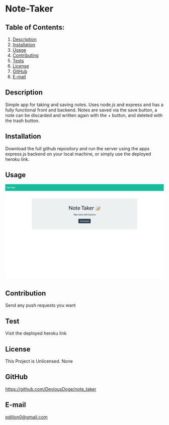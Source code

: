# Note-Taker 
  ## Table of Contents:
  1. [Description](#description) 
  2. [Installation](#installation)
  3. [Usage](#usage)  
  4. [Contributing](#contribution)
  5. [Tests](#test)
  6. [License](#license)
  7. [GitHub](#github)
  8. [E-mail](#e-mail)
## Description
Simple app for taking and saving notes.  Uses node.js and express and has a fully functional front and backend. Notes are saved via the save button, a note can be discarded and written again with the + button, and deleted with the trash  button.  
## Installation
Download the full github repository and run the server using the apps express.js backend on your local machine, or simply use the deployed heroku link. 
## Usage
![notes](notetaker.png)
## Contribution
Send any push requests you want
## Test
Visit the deployed heroku link 
## License
This Project is Unlicensed. None
## GitHub
https://github.com/DeviousDoge/note_taker
## E-mail
pdillon0@gmail.com
